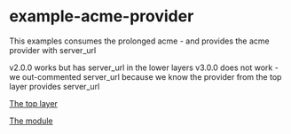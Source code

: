 # example-acme-provider
This examples consumes the prolonged acme - and provides the acme provider with server_url

v2.0.0 works but has server_url in the lower layers
v3.0.0 does not work - we out-commented server_url because we know the provider from the top layer provides server_url

[The top layer](https://github.com/Kasper-Jensen/example-acme-provider)

[The module](https://github.com/Kasper-Jensen/example-prolonged-acme)